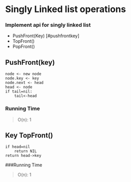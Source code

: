 # Singly Linked list  operations

### Implement api for singly linked list 
- PushFront(Key) [#pushfrontkey]
- TopFront()
- PopFront()


## PushFront(key)
```
node <- new node
node.key <- key
node.next <- head
head <- node
if tail=nil:
	tail<-head
```
### Running Time

> O(n): 1

## Key TopFront()
```
if head=nil
	return NIL
return head->key
```

###Running Time
> O(n): 1
